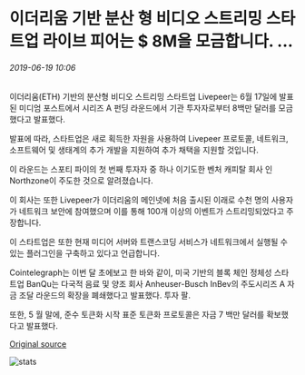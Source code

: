 # 이더리움 기반 분산 형 비디오 스트리밍 스타트업 라이브 피어는 $ 8M을 모금합니다. ...

###### 2019-06-19 10:06

이더리움(ETH) 기반의 분산형 비디오 스트리밍 스타트업 Livepeer는 6월 17일에 발표된 미디엄 포스트에서 시리즈 A 펀딩 라운드에서 기관 투자자로부터 8백만 달러를 모금했다고 발표했다.

발표에 따라, 스타트업은 새로 획득한 자원을 사용하여 Livepeer 프로토콜, 네트워크, 소프트웨어 및 생태계의 추가 개발을 지원하여 추가 채택을 지원할 것입니다.

이 라운드는 스포티 파이의 첫 번째 투자자 중 하나 이기도한 벤처 캐피탈 회사 인 Northzone이 주도한 것으로 알려졌습니다.

이 회사는 또한 Livepeer가 이더리움의 메인넷에 처음 출시된 이래로 수천 명의 사용자가 네트워크 보안에 참여했으며 이를 통해 100개 이상의 이벤트가 스트리밍되었다고 주장합니다.

이 스타트업은 또한 현재 미디어 서버와 트랜스코딩 서비스가 네트워크에서 실행될 수 있는 플러그인을 구축하고 있다고 언급합니다.

Cointelegraph는 이번 달 초에보고 한 바와 같이, 미국 기반의 블록 체인 정체성 스타트업 BanQu는 다국적 음료 및 양조 회사 Anheuser-Busch InBev의 주도시리즈 A 자금 조달 라운드의 확장을 폐쇄했다고 발표했다. 투자 팔.

또한, 5 월 말에, 준수 토큰화 시작 표준 토큰화 프로토콜은 자금 7 백만 달러를 확보했다고 발표했다.

[Original source](https://cointelegraph.com/news/ethereum-based-decentralized-video-streaming-startup-livepeer-raises-8m)

![stats](https://c.statcounter.com/11760860/0/a89fa40b/1/ "stats")